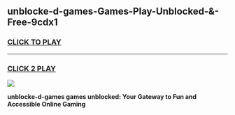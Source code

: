 
## unblocke-d-games-Games-Play-Unblocked-&-Free-9cdx1
<h3>
<a href="https://premium76.site?title=unblocke-d-games&ref=24A">CLICK TO PLAY</a></h3>
<hr>

<h3>
<a href="https://premium76.site?title=unblocke-d-games&ref=24A">CLICK 2 PLAY</a>
  
</h3>

<a href="https://premium76.site?title=unblocke-d-games&ref=24A"><img src="https://clearcache.store/games.png"></a>


**unblocke-d-games games unblocked: Your Gateway to Fun and Accessible Online Gaming**
